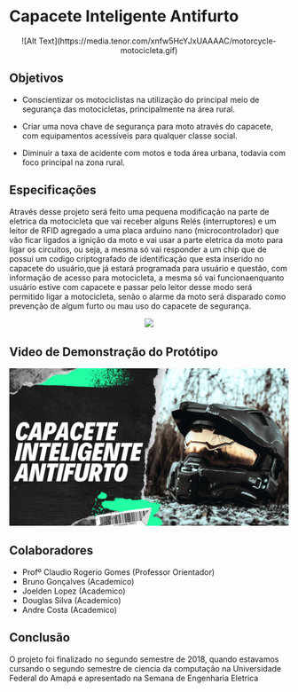 # Capacete Inteligente Antifurto

<p align="center">
  ![Alt Text](https://media.tenor.com/xnfw5HcYJxUAAAAC/motorcycle-motocicleta.gif)  
</p>


## Objetivos

- Conscientizar os motociclistas na utilização do principal meio de segurança das
motocicletas, principalmente na área rural.

- Criar uma nova chave de segurança para moto através do capacete, com equipamentos
acessíveis para qualquer classe social.

- Diminuir a taxa de acidente com motos e toda área urbana, todavia com foco principal na
zona rural.

## Especificações

Através desse projeto será feito uma pequena modificação na parte de eletrica da
motocicleta que vai receber alguns Relés (interruptores) e um leitor de RFID agregado a uma 
placa arduino nano (microcontrolador) que vão ficar ligados a ignição da moto e vai usar a parte eletrica 
da moto para ligar os circuitos, ou seja, a mesma só vai responder a um chip que de possui um codigo
criptografado de identificação que esta inserido no capacete do usuário,que já estará programada 
para usuário e questão, com informação de acesso para motocicleta, a mesma só vai funcionaenquanto 
usuário estive com capacete e passar pelo leitor desse modo será permitido ligar a motocicleta, senão 
o alarme da moto será disparado como prevenção de algum furto ou mau uso do capacete de segurança.

<p align="center">
  <img src="https://www.electrofun.pt/img/cms/1490784318_tmp_Circuito-RFID-RC522-Arduino.jpg"/>
</p>

## Video de Demonstração do Protótipo 

[![IMAGE ALT TEXT HERE](https://github.com/Douglas-cc/safetyHelmet.io/blob/master/capa-02.png)](https://www.youtube.com/watch?v=NqQYebr0R78&feature=youtu.be)


## Colaboradores

 - Profº Claudio Rogerio Gomes (Professor Orientador)
 - Bruno Gonçalves (Academico)
 - Joelden Lopez (Academico)
 - Douglas Silva (Academico)
 - Andre Costa (Academico)
 
 ## Conclusão
 O projeto foi finalizado no segundo semestre de 2018, quando estavamos cursando o segundo semestre de ciencia da computação
 na Universidade Federal do Amapá e apresentado na Semana de Engenharia Eletrica 
